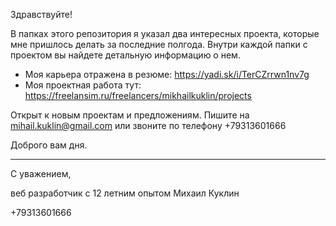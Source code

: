 Здравствуйте!

В папках этого репозитория я указал два интересных проекта,
которые мне пришлось делать за последние полгода. Внутри
каждой папки с проектом вы найдете детальную информацию о нем.

- Моя карьера отражена в резюме: https://yadi.sk/i/TerCZrrwn1nv7g
- Моя проектная работа тут: https://freelansim.ru/freelancers/mikhailkuklin/projects

Открыт к новым проектам и предложениям.
Пишите на mihail.kuklin@gmail.com или звоните по телефону +79313601666

Доброго вам дня.

---
С уважением,

веб разработчик с 12 летним опытом
Михаил Куклин

+79313601666 
